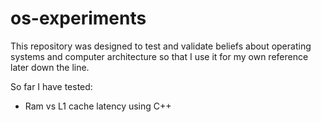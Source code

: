 # os-experiments

This repository was designed to test and validate beliefs about operating systems and computer architecture so that I use it for my own reference later down the line.

So far I have tested:
* Ram vs L1 cache latency using C++
